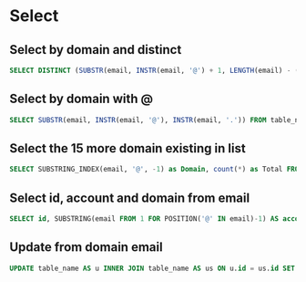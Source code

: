 # Select

## Select by domain and distinct

```sql
SELECT DISTINCT (SUBSTR(email, INSTR(email, '@') + 1, LENGTH(email) - (INSTR(email, '@') + 1) - LENGTH(SUBSTRING_INDEX(email,'.',-1)))) FROM table_name GROUP BY email
```

## Select by domain with @

```sql
SELECT SUBSTR(email, INSTR(email, '@'), INSTR(email, '.')) FROM table_name
```

## Select the 15 more domain existing in list

```sql
SELECT SUBSTRING_INDEX(email, '@', -1) as Domain, count(*) as Total FROM table_name GROUP BY Domain ORDER BY Total DESC LIMIT 15
```

## Select id, account and domain from email

```sql
SELECT id, SUBSTRING(email FROM 1 FOR POSITION('@' IN email)-1) AS account, SUBSTRING(email FROM POSITION('@' IN email)+1) AS domain FROM table_name ORDER BY id
```

## Update from domain email

```sql
UPDATE table_name AS u INNER JOIN table_name AS us ON u.id = us.id SET u.username = (SELECT SUBSTRING(us.email FROM 1 FOR POSITION('@' IN us.email)-1) AS new_username)
```
